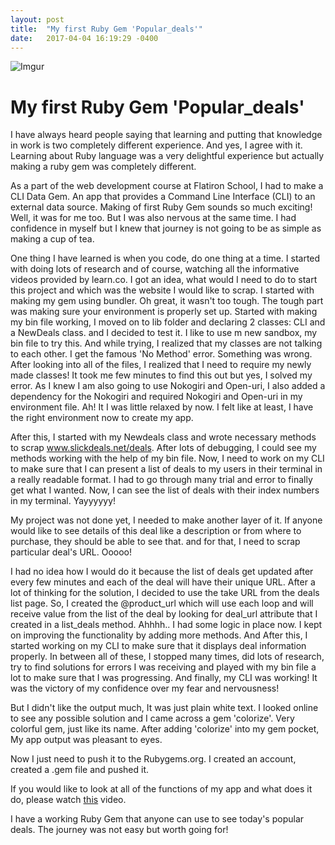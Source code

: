```yaml
---
layout: post
title:  "My first Ruby Gem 'Popular_deals'"
date:   2017-04-04 16:19:29 -0400
---
```



![Imgur](http://i.imgur.com/Ro62c6S.png)

# My first Ruby Gem 'Popular_deals'

I have always heard people saying that learning and putting that knowledge in work is two completely different experience. And yes, I agree with it. Learning about Ruby language was a very delightful experience but actually making a ruby gem was completely different.

As a part of the web development course at Flatiron School, I had to make a CLI Data Gem. An app that provides a Command Line Interface (CLI) to an external data source. Making of first Ruby Gem sounds so much exciting! Well, it was for me too. But I was also nervous at the same time. I had confidence in myself but I knew that journey is not going to be as simple as making a cup of tea.

One thing I have learned is when you code, do one thing at a time. I started with doing lots of research and of course, watching all the informative videos provided by learn.co. I got an idea, what would I need to do to start this project and which was the website I would like to scrap. I started with making my gem using bundler. Oh great, it wasn't too tough. The tough part was making sure your environment is properly set up. Started with making my bin file working, I moved on to lib folder and declaring 2 classes: CLI and a NewDeals class. and I decided to test it. I like to use m new sandbox, my bin file to try this. And while trying, I realized that my classes are not talking to each other. I get the famous 'No Method' error. Something was wrong. After looking into all of the files, I realized that I need to require my newly made classes! It took me few minutes to find this out but yes, I solved my error. As I knew I am also going to use Nokogiri and Open-uri, I also added a dependency for the Nokogiri and required Nokogiri and Open-uri in my environment file. Ah! It I was little relaxed by now. I felt like at least, I have the right environment now to create my app.

After this, I started with my Newdeals class and wrote necessary methods to scrap www.slickdeals.net/deals. After lots of debugging, I could see my methods working with the help of my bin file. Now, I need to work on my CLI to make sure that I can present a list of deals to my users in their terminal in a really readable format. I had to go through many trial and error to finally get what I wanted. Now, I can see the list of deals with their index numbers in my terminal. Yayyyyyy!


My project was not done yet, I needed to make another layer of it. If anyone would like to see details of this deal like a description or from where to purchase, they should be able to see that. and for that, I need to scrap particular deal's URL. Ooooo!

I had no idea how I would do it because the list of deals get updated after every few minutes and each of the deal will have their unique URL. After a lot of thinking for the solution, I decided to use the take URL from the deals list page. So, I created the @product_url which will use each loop and will receive value from the list of the deal by looking for deal_url attribute that I created in a list_deals method. Ahhhh.. I had some logic in place now. I kept on improving the functionality by adding more methods. And After this, I started working on my CLI to make sure that it displays deal information properly. In between all of these, I stopped many times, did lots of research, try to find solutions for errors I was receiving and played with my bin file a lot to make sure that I was progressing. And finally, my CLI was working! It was the victory of my confidence over my fear and nervousness!

But I didn't like the output much, It was just plain white text. I looked online to see any possible solution and I came across a gem 'colorize'. Very colorful gem, just like its name. After adding 'colorize' into my gem pocket, My app output was pleasant to eyes.

Now I just need to push it to the Rubygems.org. I created an account, created a .gem file and pushed it. 

If you would like to look at all of the functions of my app and what does it do, please watch [this](https://www.youtube.com/watch?v=lY00NAUOims&list=PLBouSX1ip6YNJrbnopQebYQZxgPcIMH4K) video.

I have a working Ruby Gem that anyone can use to see today's popular deals. The journey was not easy but worth going for!



